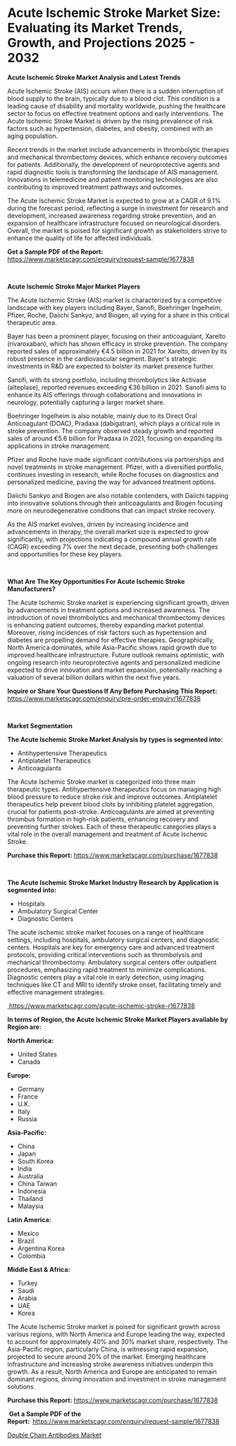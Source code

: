 <p><h1>Acute Ischemic Stroke Market Size: Evaluating its Market Trends, Growth, and Projections 2025 - 2032</h1></p><p><strong>Acute Ischemic Stroke Market Analysis and Latest Trends</strong></p>
<p><p>Acute Ischemic Stroke (AIS) occurs when there is a sudden interruption of blood supply to the brain, typically due to a blood clot. This condition is a leading cause of disability and mortality worldwide, pushing the healthcare sector to focus on effective treatment options and early interventions. The Acute Ischemic Stroke Market is driven by the rising prevalence of risk factors such as hypertension, diabetes, and obesity, combined with an aging population.</p><p>Recent trends in the market include advancements in thrombolytic therapies and mechanical thrombectomy devices, which enhance recovery outcomes for patients. Additionally, the development of neuroprotective agents and rapid diagnostic tools is transforming the landscape of AIS management. Innovations in telemedicine and patient monitoring technologies are also contributing to improved treatment pathways and outcomes.</p><p>The Acute Ischemic Stroke Market is expected to grow at a CAGR of 9.1% during the forecast period, reflecting a surge in investment for research and development, increased awareness regarding stroke prevention, and an expansion of healthcare infrastructure focused on neurological disorders. Overall, the market is poised for significant growth as stakeholders strive to enhance the quality of life for affected individuals.</p></p>
<p><strong>Get a Sample PDF of the Report:&nbsp;</strong> <a href="https://www.marketscagr.com/enquiry/request-sample/1677838?utm_campaign=2041&utm_medium=2&utm_source=Github&utm_content=ia&utm_term=25032025&utm_id=acute-ischemic-stroke">https://www.marketscagr.com/enquiry/request-sample/1677838</a></p>
<p>&nbsp;</p>
<p><strong>Acute Ischemic Stroke Major Market Players</strong></p>
<p><p>The Acute Ischemic Stroke (AIS) market is characterized by a competitive landscape with key players including Bayer, Sanofi, Boehringer Ingelheim, Pfizer, Roche, Daiichi Sankyo, and Biogen, all vying for a share in this critical therapeutic area. </p><p>Bayer has been a prominent player, focusing on their anticoagulant, Xarelto (rivaroxaban), which has shown efficacy in stroke prevention. The company reported sales of approximately €4.5 billion in 2021 for Xarelto, driven by its robust presence in the cardiovascular segment. Bayer's strategic investments in R&D are expected to bolster its market presence further.</p><p>Sanofi, with its strong portfolio, including thrombolytics like Activase (alteplase), reported revenues exceeding €36 billion in 2021. Sanofi aims to enhance its AIS offerings through collaborations and innovations in neurology, potentially capturing a larger market share.</p><p>Boehringer Ingelheim is also notable, mainly due to its Direct Oral Anticoagulant (DOAC), Pradaxa (dabigatran), which plays a critical role in stroke prevention. The company observed steady growth and reported sales of around €5.6 billion for Pradaxa in 2021, focusing on expanding its applications in stroke management.</p><p>Pfizer and Roche have made significant contributions via partnerships and novel treatments in stroke management. Pfizer, with a diversified portfolio, continues investing in research, while Roche focuses on diagnostics and personalized medicine, paving the way for advanced treatment options.</p><p>Daiichi Sankyo and Biogen are also notable contenders, with Daiichi tapping into innovative solutions through their anticoagulants and Biogen focusing more on neurodegenerative conditions that can impact stroke recovery.</p><p>As the AIS market evolves, driven by increasing incidence and advancements in therapy, the overall market size is expected to grow significantly, with projections indicating a compound annual growth rate (CAGR) exceeding 7% over the next decade, presenting both challenges and opportunities for these key players.</p></p>
<p>&nbsp;</p>
<p><strong>What Are The Key Opportunities For Acute Ischemic Stroke Manufacturers?</strong></p>
<p><p>The Acute Ischemic Stroke market is experiencing significant growth, driven by advancements in treatment options and increased awareness. The introduction of novel thrombolytics and mechanical thrombectomy devices is enhancing patient outcomes, thereby expanding market potential. Moreover, rising incidences of risk factors such as hypertension and diabetes are propelling demand for effective therapies. Geographically, North America dominates, while Asia-Pacific shows rapid growth due to improved healthcare infrastructure. Future outlook remains optimistic, with ongoing research into neuroprotective agents and personalized medicine expected to drive innovation and market expansion, potentially reaching a valuation of several billion dollars within the next five years.</p></p>
<p><strong>Inquire or Share Your Questions If Any Before Purchasing This Report:</strong> <a href="https://www.marketscagr.com/enquiry/pre-order-enquiry/1677838?utm_campaign=2041&utm_medium=2&utm_source=Github&utm_content=ia&utm_term=25032025&utm_id=acute-ischemic-stroke">https://www.marketscagr.com/enquiry/pre-order-enquiry/1677838</a></p>
<p>&nbsp;</p>
<p><strong>Market Segmentation</strong></p>
<p><strong>The Acute Ischemic Stroke Market Analysis by types is segmented into:</strong></p>
<p><ul><li>Antihypertensive Therapeutics</li><li>Antiplatelet Therapeutics</li><li>Anticoagulants</li></ul></p>
<p><p>The Acute Ischemic Stroke market is categorized into three main therapeutic types. Antihypertensive therapeutics focus on managing high blood pressure to reduce stroke risk and improve outcomes. Antiplatelet therapeutics help prevent blood clots by inhibiting platelet aggregation, crucial for patients post-stroke. Anticoagulants are aimed at preventing thrombus formation in high-risk patients, enhancing recovery and preventing further strokes. Each of these therapeutic categories plays a vital role in the overall management and treatment of Acute Ischemic Stroke.</p></p>
<p><strong>Purchase this Report:&nbsp;</strong><a href="https://www.marketscagr.com/purchase/1677838?utm_campaign=2041&utm_medium=2&utm_source=Github&utm_content=ia&utm_term=25032025&utm_id=acute-ischemic-stroke">https://www.marketscagr.com/purchase/1677838</a></p>
<p>&nbsp;</p>
<p><strong>The Acute Ischemic Stroke Market Industry Research by Application is segmented into:</strong></p>
<p><ul><li>Hospitals</li><li>Ambulatory Surgical Center</li><li>Diagnostic Centers</li></ul></p>
<p><p>The acute ischemic stroke market focuses on a range of healthcare settings, including hospitals, ambulatory surgical centers, and diagnostic centers. Hospitals are key for emergency care and advanced treatment protocols, providing critical interventions such as thrombolysis and mechanical thrombectomy. Ambulatory surgical centers offer outpatient procedures, emphasizing rapid treatment to minimize complications. Diagnostic centers play a vital role in early detection, using imaging techniques like CT and MRI to identify stroke onset, facilitating timely and effective management strategies.</p></p>
<p><a href="https://www.marketscagr.com/acute-ischemic-stroke-r1677838?utm_campaign=2041&utm_medium=2&utm_source=Github&utm_content=ia&utm_term=25032025&utm_id=acute-ischemic-stroke">&nbsp;https://www.marketscagr.com/acute-ischemic-stroke-r1677838</a></p>
<p><strong>In terms of Region, the Acute Ischemic Stroke Market Players available by Region are:</strong></p>
<p>
    <p> <strong> North America: </strong>
        <ul>
            <li>United States</li>
            <li>Canada</li>
        </ul>
        </p> 
    <p> <strong> Europe: </strong>
        <ul>
            <li>Germany</li>
            <li>France</li>
            <li>U.K.</li>
            <li>Italy</li>
            <li>Russia</li>
        </ul>
        </p> 
    <p> <strong> Asia-Pacific: </strong>
        <ul>
            <li>China</li>
            <li>Japan</li>
            <li>South Korea</li>
            <li>India</li>
            <li>Australia</li>
            <li>China Taiwan</li>
            <li>Indonesia</li>
            <li>Thailand</li>
            <li>Malaysia</li>
        </ul>
        </p> 
    <p> <strong> Latin America: </strong>
        <ul>
            <li>Mexico</li>
            <li>Brazil</li>
            <li>Argentina Korea</li>
            <li>Colombia</li>
        </ul>
        </p> 
    <p> <strong> Middle East & Africa: </strong>
        <ul>
            <li>Turkey</li>
            <li>Saudi</li>
            <li>Arabia</li>
            <li>UAE</li>
            <li>Korea</li>
        </ul>
    </p>
    </p>
<p><p>The Acute Ischemic Stroke market is poised for significant growth across various regions, with North America and Europe leading the way, expected to account for approximately 40% and 30% market share, respectively. The Asia-Pacific region, particularly China, is witnessing rapid expansion, projected to secure around 20% of the market. Emerging healthcare infrastructure and increasing stroke awareness initiatives underpin this growth. As a result, North America and Europe are anticipated to remain dominant regions, driving innovation and investment in stroke management solutions.</p></p>
<p><strong>Purchase this Report: </strong><a href="https://www.marketscagr.com/purchase/1677838?utm_campaign=2041&utm_medium=2&utm_source=Github&utm_content=ia&utm_term=25032025&utm_id=acute-ischemic-stroke">https://www.marketscagr.com/purchase/1677838</a></p>
<p>&nbsp;<strong>Get a Sample PDF of the Report:&nbsp;&nbsp;</strong><a href="https://www.marketscagr.com/enquiry/request-sample/1677838?utm_campaign=2041&utm_medium=2&utm_source=Github&utm_content=ia&utm_term=25032025&utm_id=acute-ischemic-stroke">https://www.marketscagr.com/enquiry/request-sample/1677838</a></p>
<p><strong></strong></p>
<p><p><a href="https://github.com/irfadac/Market-Research-Report-List-5/blob/main/double-chain-antibodies-market.md?utm_campaign=2041&utm_medium=2&utm_source=Github&utm_content=ia&utm_term=25032025&utm_id=acute-ischemic-stroke">Double Chain Antibodies Market</a></p></p>